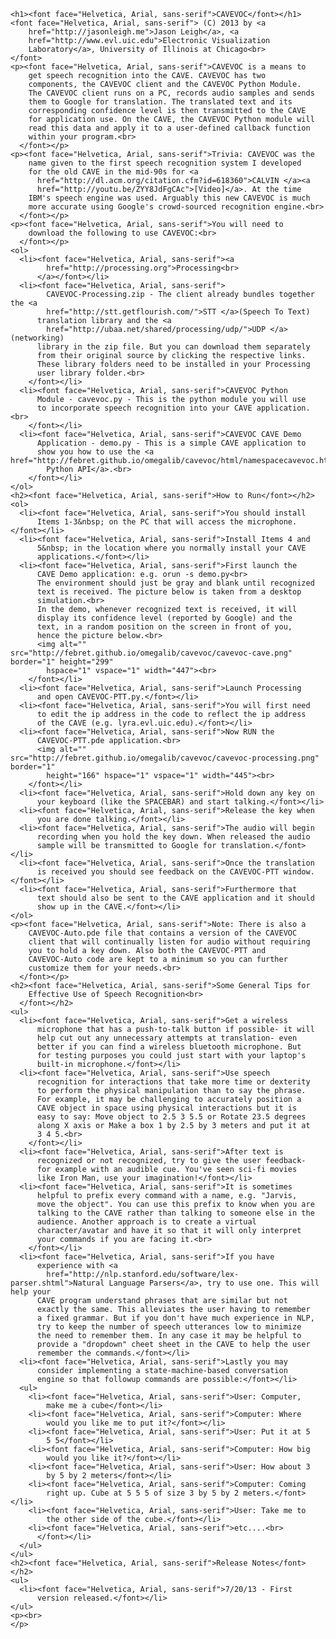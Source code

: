     <h1><font face="Helvetica, Arial, sans-serif">CAVEVOC</font></h1>
    <font face="Helvetica, Arial, sans-serif"> (C) 2013 by <a
        href="http://jasonleigh.me">Jason Leigh</a>, <a
        href="http://www.evl.uic.edu">Electronic Visualization
        Laboratory</a>, University of Illinois at Chicago<br>
    </font>
    <p><font face="Helvetica, Arial, sans-serif">CAVEVOC is a means to
        get speech recognition into the CAVE. CAVEVOC has two
        components, the CAVEVOC client and the CAVEVOC Python Module.
        The CAVEVOC client runs on a PC, records audio samples and sends
        them to Google for translation. The translated text and its
        corresponding confidence level is then transmitted to the CAVE
        for application use. On the CAVE, the CAVEVOC Python module will
        read this data and apply it to a user-defined callback function
        within your program.<br>
      </font></p>
    <p><font face="Helvetica, Arial, sans-serif">Trivia: CAVEVOC was the
        name given to the first speech recognition system I developed
        for the old CAVE in the mid-90s for <a
          href="http://dl.acm.org/citation.cfm?id=618360">CALVIN </a><a
          href="http://youtu.be/ZYY8JdFgCAc">[Video]</a>. At the time
        IBM's speech engine was used. Arguably this new CAVEVOC is much
        more accurate using Google's crowd-sourced recognition engine.<br>
      </font></p>
    <p><font face="Helvetica, Arial, sans-serif">You will need to
        download the following to use CAVEVOC:<br>
      </font></p>
    <ol>
      <li><font face="Helvetica, Arial, sans-serif"><a
            href="http://processing.org">Processing<br>
          </a></font></li>
      <li><font face="Helvetica, Arial, sans-serif">
            CAVEVOC-Processing.zip - The client already bundles together the <a
            href="http://stt.getflourish.com/">STT </a>(Speech To Text)
          translation library and the <a
            href="http://ubaa.net/shared/processing/udp/">UDP </a>(networking)
          library in the zip file. But you can download them separately
          from their original source by clicking the respective links.
          These library folders need to be installed in your Processing
          user library folder.<br>
        </font></li>
      <li><font face="Helvetica, Arial, sans-serif">CAVEVOC Python
          Module - cavevoc.py - This is the python module you will use
          to incorporate speech recognition into your CAVE application.<br>
        </font></li>
      <li><font face="Helvetica, Arial, sans-serif">CAVEVOC CAVE Demo
          Application - demo.py - This is a simple CAVE application to
          show you how to use the <a href="http://febret.github.io/omegalib/cavevoc/html/namespacecavevoc.html">CAVEVOC
            Python API</a>.<br>
        </font></li>
    </ol>
    <h2><font face="Helvetica, Arial, sans-serif">How to Run</font></h2>
    <ol>
      <li><font face="Helvetica, Arial, sans-serif">You should install
          Items 1-3&nbsp; on the PC that will access the microphone.</font></li>
      <li><font face="Helvetica, Arial, sans-serif">Install Items 4 and
          5&nbsp; in the location where you normally install your CAVE
          applications.</font></li>
      <li><font face="Helvetica, Arial, sans-serif">First launch the
          CAVE Demo application: e.g. orun -s demo.py<br>
          The environment should just be gray and blank until recognized
          text is received. The picture below is taken from a desktop
          simulation.<br>
          In the demo, whenever recognized text is received, it will
          display its confidence level (reported by Google) and the
          text, in a random position on the screen in front of you,
          hence the picture below.<br>
          <img alt="" src="http://febret.github.io/omegalib/cavevoc/cavevoc-cave.png" border="1" height="299"
            hspace="1" vspace="1" width="447"><br>
        </font></li>
      <li><font face="Helvetica, Arial, sans-serif">Launch Processing
          and open CAVEVOC-PTT.py.</font></li>
      <li><font face="Helvetica, Arial, sans-serif">You will first need
          to edit the ip address in the code to reflect the ip address
          of the CAVE (e.g. lyra.evl.uic.edu).</font></li>
      <li><font face="Helvetica, Arial, sans-serif">Now RUN the
          CAVEVOC-PTT.pde application.<br>
          <img alt="" src="http://febret.github.io/omegalib/cavevoc/cavevoc-processing.png" border="1"
            height="166" hspace="1" vspace="1" width="445"><br>
        </font></li>
      <li><font face="Helvetica, Arial, sans-serif">Hold down any key on
          your keyboard (like the SPACEBAR) and start talking.</font></li>
      <li><font face="Helvetica, Arial, sans-serif">Release the key when
          you are done talking.</font></li>
      <li><font face="Helvetica, Arial, sans-serif">The audio will begin
          recording when you hold the key down. When released the audio
          sample will be transmitted to Google for translation.</font></li>
      <li><font face="Helvetica, Arial, sans-serif">Once the translation
          is received you should see feedback on the CAVEVOC-PTT window.</font></li>
      <li><font face="Helvetica, Arial, sans-serif">Furthermore that
          text should also be sent to the CAVE application and it should
          show up in the CAVE.</font></li>
    </ol>
    <p><font face="Helvetica, Arial, sans-serif">Note: There is also a
        CAVEVOC-Auto.pde file that contains a version of the CAVEVOC
        client that will continually listen for audio without requiring
        you to hold a key down. Also both the CAVEVOC-PTT and
        CAVEVOC-Auto code are kept to a minimum so you can further
        customize them for your needs.<br>
      </font></p>
    <h2><font face="Helvetica, Arial, sans-serif">Some General Tips for
        Effective Use of Speech Recognition<br>
      </font></h2>
    <ul>
      <li><font face="Helvetica, Arial, sans-serif">Get a wireless
          microphone that has a push-to-talk button if possible- it will
          help cut out any unnecessary attempts at translation- even
          better if you can find a wireless bluetooth microphone. But
          for testing purposes you could just start with your laptop's
          built-in microphone.</font></li>
      <li><font face="Helvetica, Arial, sans-serif">Use speech
          recognition for interactions that take more time or dexterity
          to perform the physical manipulation than to say the phrase.
          For example, it may be challenging to accurately position a
          CAVE object in space using physical interactions but it is
          easy to say: Move object to 2.5 3 5.5 or Rotate 23.5 degrees
          along X axis or Make a box 1 by 2.5 by 3 meters and put it at
          3 4 5.<br>
        </font></li>
      <li><font face="Helvetica, Arial, sans-serif">After text is
          recognized or not recognized, try to give the user feedback-
          for example with an audible cue. You've seen sci-fi movies
          like Iron Man, use your imagination!</font></li>
      <li><font face="Helvetica, Arial, sans-serif">It is sometimes
          helpful to prefix every command with a name, e.g. "Jarvis,
          move the object". You can use this prefix to know when you are
          talking to the CAVE rather than talking to someone else in the
          audience. Another approach is to create a virtual
          character/avatar and have it so that it will only interpret
          your commands if you are facing it.<br>
        </font></li>
      <li><font face="Helvetica, Arial, sans-serif">If you have
          experience with <a
            href="http://nlp.stanford.edu/software/lex-parser.shtml">Natural Language Parsers</a>, try to use one. This will help your
          CAVE program understand phrases that are similar but not
          exactly the same. This alleviates the user having to remember
          a fixed grammar. But if you don't have much experience in NLP,
          try to keep the number of speech utterances low to minimize
          the need to remember them. In any case it may be helpful to
          provide a "dropdown" cheet sheet in the CAVE to help the user
          remember the commands.</font></li>
      <li><font face="Helvetica, Arial, sans-serif">Lastly you may
          consider implementing a state-machine-based conversation
          engine so that followup commands are possible:</font></li>
      <ul>
        <li><font face="Helvetica, Arial, sans-serif">User: Computer,
            make me a cube</font></li>
        <li><font face="Helvetica, Arial, sans-serif">Computer: Where
            would you like me to put it?</font></li>
        <li><font face="Helvetica, Arial, sans-serif">User: Put it at 5
            5 5</font></li>
        <li><font face="Helvetica, Arial, sans-serif">Computer: How big
            would you like it?</font></li>
        <li><font face="Helvetica, Arial, sans-serif">User: How about 3
            by 5 by 2 meters</font></li>
        <li><font face="Helvetica, Arial, sans-serif">Computer: Coming
            right up. Cube at 5 5 5 of size 3 by 5 by 2 meters.</font></li>
        <li><font face="Helvetica, Arial, sans-serif">User: Take me to
            the other side of the cube.</font></li>
        <li><font face="Helvetica, Arial, sans-serif">etc....<br>
          </font></li>
      </ul>
    </ul>
    <h2><font face="Helvetica, Arial, sans-serif">Release Notes</font></h2>
    <ul>
      <li><font face="Helvetica, Arial, sans-serif">7/20/13 - First
          version released.</font></li>
    </ul>
    <p><br>
    </p>
